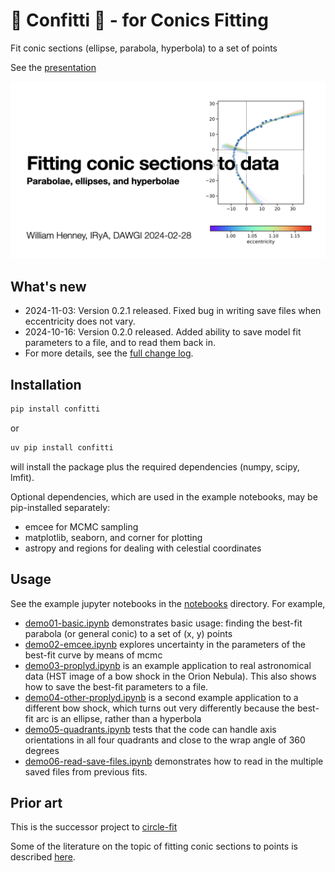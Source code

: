 # 🎊 Confitti 🎊 - for Conics Fitting
Fit conic sections (ellipse, parabola, hyperbola) to a set of points

See the [presentation](https://github.com/dawg-at-irya/conics-talk)

[![](https://github.com/dawg-at-irya/conics-talk/blob/main/slides/001.jpeg?raw=true)](https://github.com/dawg-at-irya/conics-talk#individual-slides "Slides from presentation about fitting conic sections to points")

## What's new
* 2024-11-03: Version 0.2.1 released. Fixed bug in writing save files when eccentricity does not vary. 
* 2024-10-16: Version 0.2.0 released. Added ability to save model fit parameters to a file, and to read them back in.
* For more details, see the [full change log](https://github.com/div-B-equals-0/confitti/tree/main/CHANGELOG.md). 

## Installation
```bash
pip install confitti
```
or
```bash
uv pip install confitti
```
will install the package plus the required dependencies (numpy, scipy, lmfit). 

Optional dependencies, which are used in the example notebooks, 
may be pip-installed separately: 
  * emcee for MCMC sampling
  * matplotlib, seaborn, and corner for plotting
  * astropy and regions for dealing with celestial coordinates
  
## Usage
See the example jupyter notebooks in the [notebooks][] directory. For example, 
  * [demo01-basic.ipynb][] demonstrates basic usage: finding the best-fit parabola (or general conic) to a set of (x, y) points
  * [demo02-emcee.ipynb][] explores uncertainty in the parameters of the best-fit curve by means of mcmc
  * [demo03-proplyd.ipynb][] is an example application to real astronomical data (HST image of a bow shock in the Orion Nebula). This also shows how to save the best-fit parameters to a file.
  * [demo04-other-proplyd.ipynb][] is a second example application to a different bow shock, which turns out very differently because the best-fit arc is an ellipse, rather than a hyperbola
  * [demo05-quadrants.ipynb][] tests that the code can handle axis orientations in all four quadrants and close to the wrap angle of 360 degrees
  * [demo06-read-save-files.ipynb][] demonstrates how to read in the multiple saved files from previous fits. 
  
## Prior art
This is the successor project to [circle-fit](https://github.com/div-B-equals-0/circle-fit)

Some of the literature on the topic of fitting conic sections to points is described [here](https://github.com/div-B-equals-0/confitti/tree/main/docs/prior-art.org). 


[demo01-basic.ipynb]: https://github.com/div-B-equals-0/confitti/tree/main/notebooks/demo01-basic.ipynb
[demo02-emcee.ipynb]: https://github.com/div-B-equals-0/confitti/tree/main/notebooks/demo02-emcee.ipynb
[demo03-proplyd.ipynb]: https://github.com/div-B-equals-0/confitti/tree/main/notebooks/demo03-propyd.ipynb
[demo04-other-proplyd.ipynb]: https://github.com/div-B-equals-0/confitti/tree/main/notebooks/demo04-other-propyd.ipynb
[demo05-quadrants.ipynb]: https://github.com/div-B-equals-0/confitti/tree/main/notebooks/demo05-quadrants.ipynb
[demo06-read-save-files.ipynb]: https://github.com/div-B-equals-0/confitti/tree/main/notebooks/demo06-read-save-files.ipynb
[notebooks]: https://github.com/div-B-equals-0/confitti/tree/main/notebooks


